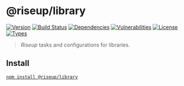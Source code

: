 # @riseup/library

[![Version](https://img.shields.io/npm/v/@riseup/library.svg)](https://www.npmjs.com/package/@riseup/library) [![Build Status](https://img.shields.io/travis/rafamel/riseup/master.svg)](https://travis-ci.org/rafamel/riseup) [![Dependencies](https://img.shields.io/david/rafamel/riseup.svg?path=packages%2Flibrary)](https://david-dm.org/rafamel/riseup?path=packages%2Flibrary) [![Vulnerabilities](https://img.shields.io/snyk/vulnerabilities/npm/@riseup/library.svg)](https://snyk.io/test/npm/@riseup/library) [![License](https://img.shields.io/github/license/rafamel/riseup.svg)](https://github.com/rafamel/riseup/blob/master/LICENSE) [![Types](https://img.shields.io/npm/types/@riseup/library.svg)](https://www.npmjs.com/package/@riseup/library)

> _Riseup_ tasks and configurations for libraries.

## Install

[`npm install @riseup/library`](https://www.npmjs.com/package/@riseup/library)
